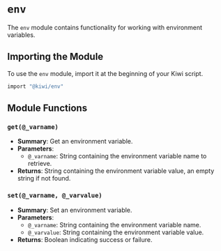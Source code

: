 # `env`

The `env` module contains functionality for working with environment variables.

## Importing the Module

To use the `env` module, import it at the beginning of your Kiwi script.

```ruby
import "@kiwi/env"
```

## Module Functions

### `get(@_varname)`
- **Summary**: Get an environment variable.
- **Parameters**:
  - `@_varname`: String containing the environment variable name to retrieve.
- **Returns**: String containing the environment variable value, an empty string if not found.

### `set(@_varname, @_varvalue)`
- **Summary**: Set an environment variable.
- **Parameters**:
  - `@_varname`: String containing the environment variable name.
  - `@_varvalue`: String containing the environment variable value.
- **Returns**: Boolean indicating success or failure.